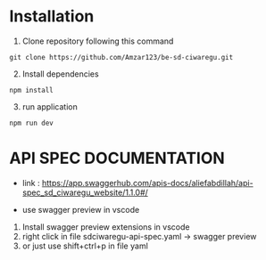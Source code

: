# Installation
1. Clone repository following this command
```
git clone https://github.com/Amzar123/be-sd-ciwaregu.git
```
2. Install dependencies
```
npm install
```
3. run application 
```
npm run dev
```

# API SPEC DOCUMENTATION
- link : https://app.swaggerhub.com/apis-docs/aliefabdillah/api-spec_sd_ciwaregu_website/1.1.0#/

- use swagger preview in vscode
1. Install swagger preview extensions in vscode
2. right click in file sdciwaregu-api-spec.yaml -> swagger preview
3. or just use shift+ctrl+p in file yaml
